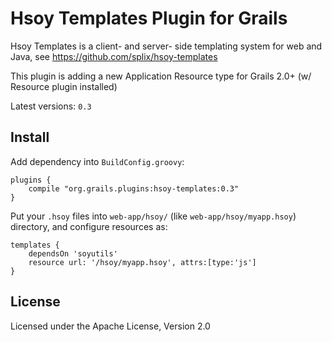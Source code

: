 Hsoy Templates Plugin for Grails
================================

Hsoy Templates is a client- and server- side templating system for web and Java, see https://github.com/splix/hsoy-templates

This plugin is adding a new Application Resource type for Grails 2.0+ (w/ Resource plugin installed)

Latest versions: `0.3`

Install
--------

Add dependency into `BuildConfig.groovy`:

```
plugins {
    compile "org.grails.plugins:hsoy-templates:0.3"
}
```

Put your `.hsoy` files into `web-app/hsoy/` (like `web-app/hsoy/myapp.hsoy`) directory, and configure resources as:

```
templates {
    dependsOn 'soyutils'
    resource url: '/hsoy/myapp.hsoy', attrs:[type:'js']
}
```

License
-------

Licensed under the Apache License, Version 2.0